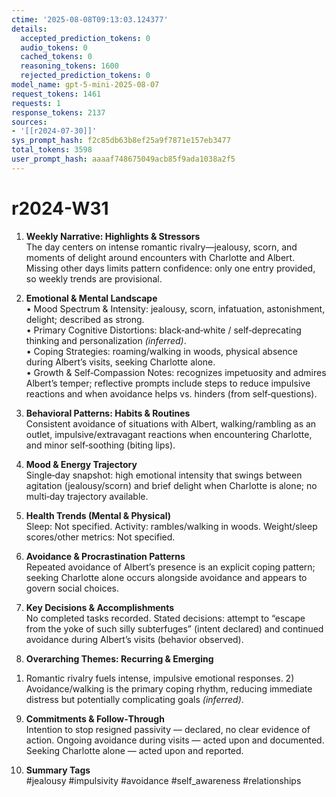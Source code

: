 ```yaml
---
ctime: '2025-08-08T09:13:03.124377'
details:
  accepted_prediction_tokens: 0
  audio_tokens: 0
  cached_tokens: 0
  reasoning_tokens: 1600
  rejected_prediction_tokens: 0
model_name: gpt-5-mini-2025-08-07
request_tokens: 1461
requests: 1
response_tokens: 2137
sources:
- '[[r2024-07-30]]'
sys_prompt_hash: f2c85db63b8ef25a9f7871e157eb3477
total_tokens: 3598
user_prompt_hash: aaaaf748675049acb85f9ada1038a2f5
---
```

# r2024-W31

1. **Weekly Narrative: Highlights & Stressors**  
The day centers on intense romantic rivalry—jealousy, scorn, and moments of delight around encounters with Charlotte and Albert. Missing other days limits pattern confidence: only one entry provided, so weekly trends are provisional.

2. **Emotional & Mental Landscape**  
• Mood Spectrum & Intensity: jealousy, scorn, infatuation, astonishment, delight; described as strong.  
• Primary Cognitive Distortions: black‑and‑white / self‑deprecating thinking and personalization *(inferred)*.  
• Coping Strategies: roaming/walking in woods, physical absence during Albert’s visits, seeking Charlotte alone.  
• Growth & Self‑Compassion Notes: recognizes impetuosity and admires Albert’s temper; reflective prompts include steps to reduce impulsive reactions and when avoidance helps vs. hinders (from self‑questions).

3. **Behavioral Patterns: Habits & Routines**  
Consistent avoidance of situations with Albert, walking/rambling as an outlet, impulsive/extravagant reactions when encountering Charlotte, and minor self‑soothing (biting lips).

4. **Mood & Energy Trajectory**  
Single‑day snapshot: high emotional intensity that swings between agitation (jealousy/scorn) and brief delight when Charlotte is alone; no multi‑day trajectory available.

5. **Health Trends (Mental & Physical)**  
Sleep: Not specified. Activity: rambles/walking in woods. Weight/sleep scores/other metrics: Not specified.

6. **Avoidance & Procrastination Patterns**  
Repeated avoidance of Albert’s presence is an explicit coping pattern; seeking Charlotte alone occurs alongside avoidance and appears to govern social choices.

7. **Key Decisions & Accomplishments**  
No completed tasks recorded. Stated decisions: attempt to “escape from the yoke of such silly subterfuges” (intent declared) and continued avoidance during Albert’s visits (behavior observed).

8. **Overarching Themes: Recurring & Emerging**  
1) Romantic rivalry fuels intense, impulsive emotional responses. 2) Avoidance/walking is the primary coping rhythm, reducing immediate distress but potentially complicating goals *(inferred)*.

9. **Commitments & Follow‑Through**  
Intention to stop resigned passivity — declared, no clear evidence of action. Ongoing avoidance during visits — acted upon and documented. Seeking Charlotte alone — acted upon and reported.

10. **Summary Tags**  
#jealousy #impulsivity #avoidance #self_awareness #relationships